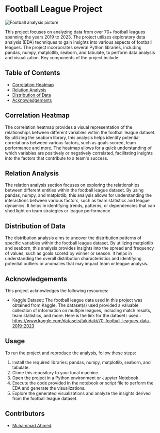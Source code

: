 # Football League Project

![Football analysis picture](https://github.com/MuhammadAhmed3092/Football-Leagues-Analysis-using-EDA/assets/119106831/00459721-2d8d-4fd5-9c44-7d53d7df96ea)


This project focuses on analyzing data from over 70+ football leagues spanning the years 2019 to 2023. The project utilizes exploratory data analysis (EDA) techniques to gain insights into various aspects of football leagues. The project incorporates several Python libraries, including pandas, numpy, matplotlib, seaborn, and tabulate, to perform data analysis and visualization. Key components of the project include:

## Table of Contents

- [Correlation Heatmap](#correlation-heatmap)
- [Relation Analysis](#relation-analysis)
- [Distribution of Data](#distribution-of-data)
- [Acknowledgements](#acknowledgements)

## Correlation Heatmap

The correlation heatmap provides a visual representation of the relationships between different variables within the football league dataset. By utilizing the seaborn library, this analysis helps identify potential correlations between various factors, such as goals scored, team performance and more. The heatmap allows for a quick understanding of which variables are positively or negatively correlated, facilitating insights into the factors that contribute to a team's success.

## Relation Analysis

The relation analysis section focuses on exploring the relationships between different entities within the football league dataset. By using pandas, numpy, and matplotlib, this analysis allows for understanding the interactions between various factors, such as team statistics and league dynamics. It helps in identifying trends, patterns, or dependencies that can shed light on team strategies or league performance.

## Distribution of Data

The distribution analysis aims to uncover the distribution patterns of specific variables within the football league dataset. By utilizing matplotlib and seaborn, this analysis provides insights into the spread and frequency of values, such as goals scored by winner or season. It helps in understanding the overall distribution characteristics and identifying potential outliers or anomalies that may impact team or league analysis.

## Acknowledgements

This project acknowledges the following resources:

- Kaggle Dataset: The football league data used in this project was obtained from Kaggle. The dataset(s) used provided a valuable collection of information on multiple leagues, including match results, team statistics, and more. Here is the link for the dataset i used : https://www.kaggle.com/datasets/takidaki/70-football-leagues-data-2019-2023

## Usage

To run the project and reproduce the analysis, follow these steps:

1. Install the required libraries: pandas, numpy, matplotlib, seaborn, and tabulate.
2. Clone this repository to your local machine.
3. Open the project in a Python environment or Jupyter Notebook.
4. Execute the code provided in the notebook or script file to perform the EDA and generate the visualizations.
5. Explore the generated visualizations and analyze the insights derived from the football league dataset.

## Contributors

- [Muhammad Ahmed](https://github.com/MuhammadAhmed3092)

